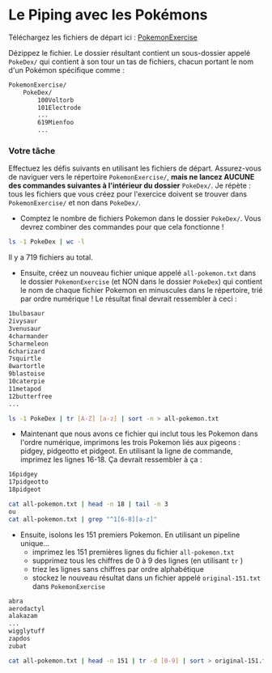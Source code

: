 # Le Piping avec les Pokémons

Téléchargez les fichiers de départ ici :
[PokemonExercise](./PokemonExercise.zip)

Dézippez le fichier. Le dossier résultant contient un sous-dossier appelé `PokeDex/` qui contient à son tour un tas de fichiers, chacun portant le nom d'un Pokémon spécifique comme :

```bash
PokemonExercise/
	PokeDex/
		100Voltorb
		101Electrode
		...
		619Mienfoo
		...
```

### Votre tâche

Effectuez les défis suivants en utilisant les fichiers de départ. Assurez-vous de naviguer vers le répertoire `PokemonExercise/`, **mais ne lancez AUCUNE des commandes suivantes à l'intérieur du dossier** `PokeDex/`. Je répète : tous les fichiers que vous créez pour l'exercice doivent se trouver dans `PokemonExercise/` et non dans `PokeDex/`.

- Comptez le nombre de fichiers Pokemon dans le dossier `PokeDex/`. Vous devrez combiner des commandes pour que cela fonctionne !

```bash
ls -1 PokeDex | wc -l
```

Il y a 719 fichiers au total.

- Ensuite, créez un nouveau fichier unique appelé `all-pokemon.txt` dans le dossier `PokemonExercise` (et NON dans le dossier `PokeDex`) qui contient le nom de chaque fichier Pokemon en minuscules dans le répertoire, trié par ordre numérique ! Le résultat final devrait ressembler à ceci :

```bash
1bulbasaur
2ivysaur
3venusaur
4charmander
5charmeleon
6charizard
7squirtle
8wartortle
9blastoise
10caterpie
11metapod
12butterfree
...
```

```bash
ls -1 PokeDex | tr [A-Z] [a-z] | sort -n > all-pokemon.txt
```

- Maintenant que nous avons ce fichier qui inclut tous les Pokemon dans l'ordre numérique, imprimons les trois Pokemon liés aux pigeons : pidgey, pidgeotto et pidgeot. En utilisant la ligne de commande, imprimez les lignes 16-18. Ça devrait ressembler à ça :

```bash
16pidgey
17pidgeotto
18pidgeot
```

```bash
cat all-pokemon.txt | head -n 18 | tail -n 3
ou
cat all-pokemon.txt | grep "^1[6-8][a-z]"
```

- Ensuite, isolons les 151 premiers Pokemon. En utilisant un pipeline unique...
  - imprimez les 151 premières lignes du fichier `all-pokemon.txt`
  - supprimez tous les chiffres de 0 à 9 des lignes (en utilisant `tr` )
  - triez les lignes sans chiffres par ordre alphabétique
  - stockez le nouveau résultat dans un fichier appelé `original-151.txt` dans `PokemonExercise`

```bash
abra
aerodactyl
alakazam
...
wigglytuff
zapdos
zubat
```

```bash
cat all-pokemon.txt | head -n 151 | tr -d [0-9] | sort > original-151.txt
```
